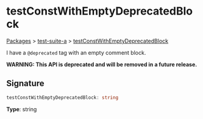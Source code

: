 # testConstWithEmptyDeprecatedBlock

[Packages](/) > [test-suite-a](/test-suite-a/) > [testConstWithEmptyDeprecatedBlock](/test-suite-a/testconstwithemptydeprecatedblock-variable)

I have a `@deprecated` tag with an empty comment block.

**WARNING: This API is deprecated and will be removed in a future release.**

<h2 id="testconstwithemptydeprecatedblock-signature">Signature</h2>

```typescript
testConstWithEmptyDeprecatedBlock: string
```

**Type**: string
